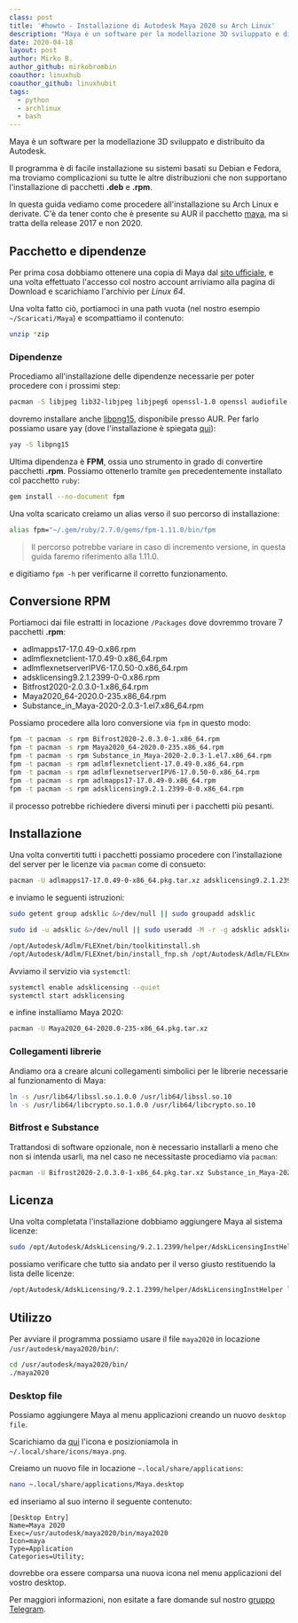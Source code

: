 ```yaml
---
class: post
title: '#howto - Installazione di Autodesk Maya 2020 su Arch Linux'
description: "Maya è un software per la modellazione 3D sviluppato e distribuito da Autodesk."
date: 2020-04-18
layout: post
author: Mirko B.
author_github: mirkobrombin
coauthor: linuxhub
coauthor_github: linuxhubit
tags:
  - python  
  - archlinux  
  - bash
---
```

Maya è un software per la modellazione 3D sviluppato e distribuito da Autodesk.

Il programma è di facile installazione su sistemi basati su Debian e Fedora, ma troviamo complicazioni su tutte le altre distribuzioni che non supportano l'installazione di pacchetti **.deb** e **.rpm**.

In questa guida vediamo come procedere all'installazione su Arch Linux e derivate. C'è da tener conto che è presente su AUR il pacchetto <a href="https://aur.archlinux.org/packages/maya/">maya</a>, ma si tratta della release 2017 e non 2020.

## Pacchetto e dipendenze
Per prima cosa dobbiamo ottenere una copia di Maya dal <a href="https://manage.autodesk.com/products/maya">sito ufficiale</a>, e una volta effettuato l'accesso col nostro account arriviamo alla pagina di Download e scarichiamo l'archivio per *Linux 64*.

Una volta fatto ciò, portiamoci in una path vuota (nel nostro esempio `~/Scaricati/Maya`) e scompattiamo il contenuto:

```bash
unzip *zip
```

### Dipendenze
Procediamo all'installazione delle dipendenze necessarie per poter procedere con i prossimi step:

```bash
pacman -S libjpeg lib32-libjpeg libjpeg6 openssl-1.0 openssl audiofile xorg-fonts-misc libxp python2 python2-backports ld-lsb lsb-release cpio xorg-fonts-100dpi xorg-fonts-75dpi xorg-fonts gsfonts adobe-source-code-pro-fonts xorg-xlsfonts xorg-fonts-type1 libtiff ruby
```

dovremo installare anche <a href="https://aur.archlinux.org/packages/libpng15/">libpng15</a>, disponibile presso AUR. Per farlo possiamo usare yay (dove l'installazione è spiegata <a href="https://linuxhub.it/articles/howto-introduzione-alla-aur-e-aur-helper#title2">qui</a>):

```bash
yay -S libpng15
```

Ultima dipendenza è **FPM**, ossia uno strumento in grado di convertire pacchetti **.rpm**. Possiamo ottenerlo tramite `gem` precedentemente installato col pacchetto `ruby`:

```bash
gem install --no-document fpm
```

Una volta scaricato creiamo un alias verso il suo percorso di installazione:

```bash
alias fpm="~/.gem/ruby/2.7.0/gems/fpm-1.11.0/bin/fpm
```

> Il percorso potrebbe variare in caso di incremento versione, in questa guida faremo riferimento alla 1.11.0.

e digitiamo `fpm -h` per verificarne il corretto funzionamento.


## Conversione RPM
Portiamoci dai file estratti in locazione `/Packages` dove dovremmo trovare 7 pacchetti **.rpm**:

- adlmapps17-17.0.49-0.x86.rpm
- adlmflexnetclient-17.0.49-0.x86_64.rpm
- adlmflexnetserverIPV6-17.0.50-0.x86_64.rpm
- adsklicensing9.2.1.2399-0-0.x86.rpm
- Bitfrost2020-2.0.3.0-1.x86_64.rpm
- Maya2020_64-2020.0-235.x86_64.rpm
- Substance_in_Maya-2020-2.0.3-1.el7.x86_64.rpm

Possiamo procedere alla loro conversione via `fpm` in questo modo:

```bash
fpm -t pacman -s rpm Bifrost2020-2.0.3.0-1.x86_64.rpm 
fpm -t pacman -s rpm Maya2020_64-2020.0-235.x86_64.rpm 
fpm -t pacman -s rpm Substance_in_Maya-2020-2.0.3-1.el7.x86_64.rpm
fpm -t pacman -s rpm adlmflexnetclient-17.0.49-0.x86_64.rpm 
fpm -t pacman -s rpm adlmflexnetserverIPV6-17.0.50-0.x86_64.rpm 
fpm -t pacman -s rpm adlmapps17-17.0.49-0.x86_64.rpm 
fpm -t pacman -s rpm adsklicensing9.2.1.2399-0-0.x86_64.rpm
```

il processo potrebbe richiedere diversi minuti per i pacchetti più pesanti.

## Installazione
Una volta convertiti tutti i pacchetti possiamo procedere con l'installazione del server per le licenze via `pacman` come di consueto:

```bash
pacman -U adlmapps17-17.0.49-0-x86_64.pkg.tar.xz adsklicensing9.2.1.2399-0-0-x86_64.pkg.tar.xz adlmflexnetserverIPV6-17.0.50-0-x86_64.pkg.tar.xz adlmflexnetclient-17.0.49-0-x86_64.pkg.tar.xz
```

e inviamo le seguenti istruzioni:

```bash
sudo getent group adsklic &>/dev/null || sudo groupadd adsklic

sudo id -u adsklic &>/dev/null || sudo useradd -M -r -g adsklic adsklic -d / -s /usr/bin/nologin 

/opt/Autodesk/Adlm/FLEXnet/bin/toolkitinstall.sh
/opt/Autodesk/Adlm/FLEXnet/bin/install_fnp.sh /opt/Autodesk/Adlm/FLEXnet/bin/FNPLicensingService

```

Avviamo il servizio via `systemctl`:

```bash
systemctl enable adsklicensing --quiet
systemctl start adsklicensing
```

e infine installiamo Maya 2020:
```bash
pacman -U Maya2020_64-2020.0-235-x86_64.pkg.tar.xz
```

### Collegamenti librerie
Andiamo ora a creare alcuni collegamenti simbolici per le librerie necessarie al funzionamento di Maya:

```bash
ln -s /usr/lib64/libssl.so.1.0.0 /usr/lib64/libssl.so.10
ln -s /usr/lib64/libcrypto.so.1.0.0 /usr/lib64/libcrypto.so.10
```

### Bitfrost e Substance
Trattandosi di software opzionale, non è necessario installarli a meno che non si intenda usarli, ma nel caso ne necessitaste procediamo via `pacman`:

```bash
pacman -U Bifrost2020-2.0.3.0-1-x86_64.pkg.tar.xz Substance_in_Maya-2020-2.0.3-1.el7-x86_64.pkg.tar.xz
```

## Licenza
Una volta completata l'installazione dobbiamo aggiungere Maya al sistema licenze:

```bash
sudo /opt/Autodesk/AdskLicensing/9.2.1.2399/helper/AdskLicensingInstHelper register -pk 657L1 -pv 2020.0.0.F -el EN_US -cf /var/opt/Autodesk/Adlm/Maya2020/MayaConfig.pit
```

possiamo verificare che tutto sia andato per il verso giusto restituendo la lista delle licenze:

```bash
/opt/Autodesk/AdskLicensing/9.2.1.2399/helper/AdskLicensingInstHelper list
```

## Utilizzo
Per avviare il programma possiamo usare il file `maya2020` in locazione `/usr/autodesk/maya2020/bin/`:

```bash
cd /usr/autodesk/maya2020/bin/
./maya2020
```

### Desktop file
Possiamo aggiungere Maya al menu applicazioni creando un nuovo `desktop file`.

Scarichiamo da <a href="https://i.imgur.com/Tq3ReZ0.jpg">qui</a> l'icona e posizioniamola in `~/.local/share/icons/maya.png`.

Creiamo un nuovo file in locazione `~.local/share/applications`:

```bash
nano ~.local/share/applications/Maya.desktop
```

ed inseriamo al suo interno il seguente contenuto:
```
[Desktop Entry]
Name=Maya 2020
Exec=/usr/autodesk/maya2020/bin/maya2020
Icon=maya
Type=Application
Categories=Utility;
```

dovrebbe ora essere comparsa una nuova icona nel menu applicazioni del vostro desktop.

Per maggiori informazioni, non esitate a fare domande sul nostro [gruppo Telegram](https://t.me/linuxpeople).